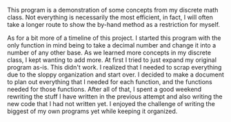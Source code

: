This program is a demonstration of some concepts from my discrete math class.
Not everything is necessarily the most efficient, in fact, I will often take a
longer route to show the by-hand method as a restriction for myself.

As for a bit more of a timeline of this project. I started this program with the only 
function in mind being to take a decimal number and change it into a number of any other base. 
As we learned more concepts in my discrete class, I kept wanting to add more.
At first I tried to just expand my original program as-is. This didn't work. 
I realized that I needed to scrap everything due to the sloppy organization and start over. 
I decided to make a document to plan out everything that I needed for each function, and the functions needed for those functions. 
After all of that, I spent a good weekend rewriting the stuff I have written in the previous 
attempt and also writing the new code that I had not written yet. 
I enjoyed the challenge of writing the biggest of my own programs yet while keeping it organized. 
